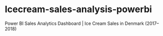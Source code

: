 # Icecream-sales-analysis-powerbi
Power BI Sales Analytics Dashboard | Ice Cream Sales in Denmark (2017–2018)
